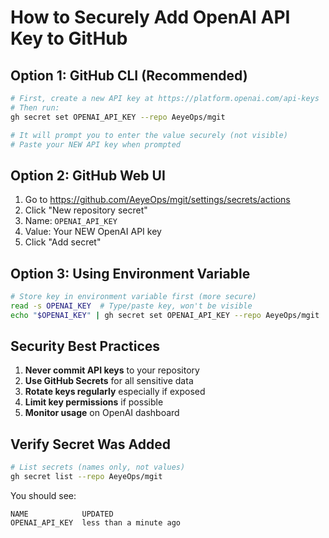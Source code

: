 # How to Securely Add OpenAI API Key to GitHub

## Option 1: GitHub CLI (Recommended)

```bash
# First, create a new API key at https://platform.openai.com/api-keys
# Then run:
gh secret set OPENAI_API_KEY --repo AeyeOps/mgit

# It will prompt you to enter the value securely (not visible)
# Paste your NEW API key when prompted
```

## Option 2: GitHub Web UI

1. Go to https://github.com/AeyeOps/mgit/settings/secrets/actions
2. Click "New repository secret"
3. Name: `OPENAI_API_KEY`
4. Value: Your NEW OpenAI API key
5. Click "Add secret"

## Option 3: Using Environment Variable

```bash
# Store key in environment variable first (more secure)
read -s OPENAI_KEY  # Type/paste key, won't be visible
echo "$OPENAI_KEY" | gh secret set OPENAI_API_KEY --repo AeyeOps/mgit
```

## Security Best Practices

1. **Never commit API keys** to your repository
2. **Use GitHub Secrets** for all sensitive data
3. **Rotate keys regularly** especially if exposed
4. **Limit key permissions** if possible
5. **Monitor usage** on OpenAI dashboard

## Verify Secret Was Added

```bash
# List secrets (names only, not values)
gh secret list --repo AeyeOps/mgit
```

You should see:
```
NAME            UPDATED
OPENAI_API_KEY  less than a minute ago
```